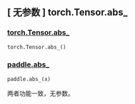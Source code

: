 ## [ 无参数 ] torch.Tensor.abs_

### [torch.Tensor.abs_](https://pytorch.org/docs/stable/generated/torch.Tensor.abs_.html)

```python
torch.Tensor.abs_()
```

### [paddle.abs_]()

```python
paddle.abs_(x)
```

两者功能一致，无参数。
